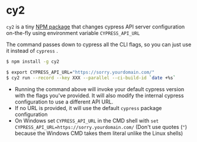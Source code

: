 # cy2

`cy2` is a tiny [NPM package](https://www.npmjs.com/package/cy2) that changes cypress API server configuration on-the-fly using environment variable `CYPRESS_API_URL`

The command passes down to cypress all the CLI flags, so you can just use it instead of `cypress` .

```bash
$ npm install -g cy2

$ export CYPRESS_API_URL="https://sorry.yourdomain.com/"
$ cy2 run --record --key XXX --parallel --ci-build-id `date +%s`
```

* Running the command above will invoke your default cypress version with the flags you've provided. It will also modify the internal cypress configuration to use a different API URL.
* If no URL is provided, it will use the default `cypress` package configuration
* On Windows set `CYPRESS_API_URL` in the CMD shell with `set CYPRESS_API_URL=https://sorry.yourdomain.com/` (Don't use quotes (`"`) because the Windows CMD takes them literal unlike the Linux shells)

